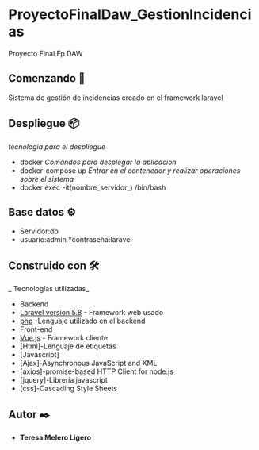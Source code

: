 # ProyectoFinalDaw_GestionIncidencias
Proyecto Final Fp DAW

## Comenzando 🚀
Sistema de gestión de incidencias creado en el framework laravel


## Despliegue 📦
_tecnologia para el despliegue_
* docker
_Comandos para desplegar la aplicacion_
* docker-compose up
_Entrar en el contenedor y realizar operaciones sobre el sistema_
* docker exec -it(nombre_servidor_) /bin/bash

## Base datos ⚙️
* Servidor:db
* usuario:admin
*contraseña:laravel

## Construido con 🛠️

_ Tecnologías utilizadas_
* Backend
* [Laravel version 5.8](https://laravel.com/) - Framework web usado
* [php](https://www.php.net/manual/es/index.php) -Lenguaje utilizado en el backend
* Front-end
* [Vue.js](https://vuejs.org/) - Framework cliente
* [Html]-Lenguaje de etiquetas
* [Javascript]
* [Ajax]-Asynchronous JavaScript and XML
* [axios]-promise-based HTTP Client for node.js
* [jquery]-Libreria javascript
* [css]-Cascading Style Sheets



## Autor ✒️
* **Teresa Melero Ligero**
